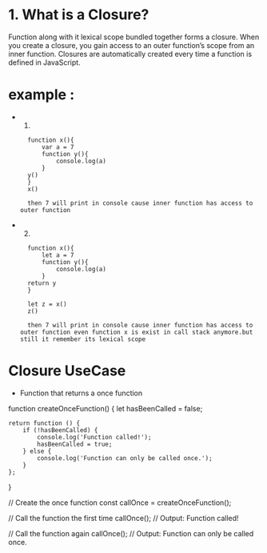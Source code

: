 # 1. What is a Closure?

Function along with it lexical scope bundled together forms a closure.
When you create a closure, you gain access to an outer function’s scope from an inner function. Closures are automatically created every time a function is defined in JavaScript.

# example : 

* 1.

        function x(){
            var a = 7
            function y(){
                console.log(a)
            }
        y() 
        }
        x()

        then 7 will print in console cause inner function has access to outer function 

* 2.    

        function x(){
            let a = 7
            function y(){
                console.log(a)
            }
        return y
        }

        let z = x()
        z()

        then 7 will print in console cause inner function has access to outer function even function x is exist in call stack anymore.but still it remember its lexical scope 


# Closure UseCase  

* Function that returns a once function

function createOnceFunction() {
    let hasBeenCalled = false;

    return function () {
        if (!hasBeenCalled) {
            console.log('Function called!');
            hasBeenCalled = true;
        } else {
            console.log('Function can only be called once.');
        }
    };
}

// Create the once function
const callOnce = createOnceFunction();

// Call the function the first time
callOnce(); // Output: Function called!

// Call the function again
callOnce(); // Output: Function can only be called once.